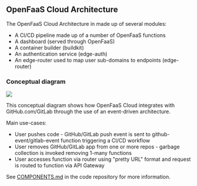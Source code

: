 ## OpenFaaS Cloud Architecture

The OpenFaaS Cloud Architecture in made up of several modules:

* A CI/CD pipeline made up of a number of OpenFaaS functions
* A dashboard (served through OpenFaaS)
* A container builder (buildkit)
* An authentication service (edge-auth)
* An edge-router used to map user sub-domains to endpoints (edge-router)

### Conceptual diagram

[![](https://github.com/openfaas/openfaas-cloud/raw/master/docs/conceptual-overview.png)](https://github.com/openfaas/openfaas-cloud/raw/master/docs/conceptual-overview.png)

This conceptual diagram shows how OpenFaaS Cloud integrates with GitHub.com/GitLab through the use of an event-driven architecture.

Main use-cases:

* User pushes code - GitHub/GitLab push event is sent to github-event/gitlab-event function triggering a CI/CD workflow
* User removes GitHub/GitLab app from one or more repos - garbage collection is invoked removing 1-many functions
* User accesses function via router using "pretty URL" format and request is routed to function via API Gateway

See [COMPONENTS.md](https://github.com/openfaas/openfaas-cloud/blob/master/docs/COMPONENTS.md) in the code repository for more information.


